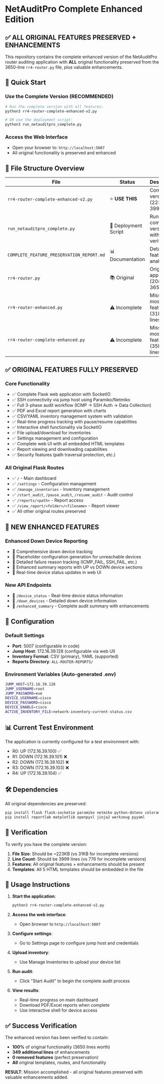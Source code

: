 # NetAuditPro Complete Enhanced Edition

## ✅ ALL ORIGINAL FEATURES PRESERVED + ENHANCEMENTS

This repository contains the complete enhanced version of the NetAuditPro router auditing application with **ALL** original functionality preserved from the 3650-line `rr4-router.py` file, plus valuable enhancements.

## 🚀 Quick Start

### Use the Complete Version (RECOMMENDED)
```bash
# Run the complete version with all features:
python3 rr4-router-complete-enhanced-v2.py

# OR use the deployment script:
python3 run_netauditpro_complete.py
```

### Access the Web Interface
- Open your browser to: `http://localhost:5007`
- All original functionality is preserved and enhanced

## 📁 File Structure Overview

| File | Status | Description |
|------|--------|-------------|
| `rr4-router-complete-enhanced-v2.py` | ⭐ **USE THIS** | Complete version (223KB, 3999 lines) |
| `run_netauditpro_complete.py` | 🚀 Deployment Script | Runs the complete version with verification |
| `COMPLETE_FEATURE_PRESERVATION_REPORT.md` | 📊 Documentation | Detailed feature analysis |
| `rr4-router.py` | 📚 Original | Original application (208KB, 3650 lines) |
| `rr4-router-enhanced.py` | ⚠️ Incomplete | Missing most features (31KB, 776 lines) |
| `rr4-router-complete-enhanced.py` | ⚠️ Incomplete | Missing most features (35KB, 828 lines) |

## ✅ ORIGINAL FEATURES FULLY PRESERVED

### Core Functionality
- ✅ Complete Flask web application with SocketIO
- ✅ SSH connectivity via jump host using Paramiko/Netmiko
- ✅ Full 3-phase audit workflow (ICMP → SSH Auth → Data Collection)
- ✅ PDF and Excel report generation with charts
- ✅ CSV/YAML inventory management system with validation
- ✅ Real-time progress tracking with pause/resume capabilities
- ✅ Interactive shell functionality via SocketIO
- ✅ File upload/download for inventories
- ✅ Settings management and configuration
- ✅ Complete web UI with all embedded HTML templates
- ✅ Report viewing and downloading capabilities
- ✅ Security features (path traversal protection, etc.)

### All Original Flask Routes
- ✅ `/` - Main dashboard
- ✅ `/settings` - Configuration management
- ✅ `/manage_inventories` - Inventory management
- ✅ `/start_audit`, `/pause_audit`, `/resume_audit` - Audit control
- ✅ `/reports/<path>` - Report access
- ✅ `/view_report/<folder>/<filename>` - Report viewer
- ✅ All other original routes preserved

## 🚀 NEW ENHANCED FEATURES

### Enhanced Down Device Reporting
- 🚀 Comprehensive down device tracking
- 🚀 Placeholder configuration generation for unreachable devices
- 🚀 Detailed failure reason tracking (ICMP_FAIL, SSH_FAIL, etc.)
- 🚀 Enhanced summary reports with UP vs DOWN device sections
- 🚀 Real-time device status updates in web UI

### New API Endpoints
- 🚀 `/device_status` - Real-time device status information
- 🚀 `/down_devices` - Detailed down device information
- 🚀 `/enhanced_summary` - Complete audit summary with enhancements

## 🔧 Configuration

### Default Settings
- **Port**: 5007 (configurable in code)
- **Jump Host**: 172.16.39.128 (configurable via web UI)
- **Inventory Format**: CSV (primary), YAML (supported)
- **Reports Directory**: `ALL-ROUTER-REPORTS/`

### Environment Variables (Auto-generated .env)
```bash
JUMP_HOST=172.16.39.128
JUMP_USERNAME=root
JUMP_PASSWORD=eve
DEVICE_USERNAME=cisco
DEVICE_PASSWORD=cisco
DEVICE_ENABLE=cisco
ACTIVE_INVENTORY_FILE=network-inventory-current-status.csv
```

## 📊 Current Test Environment

The application is currently configured for a test environment with:
- R0: UP (172.16.39.100) ✅
- R1: DOWN (172.16.39.101) ❌
- R2: DOWN (172.16.39.102) ❌
- R3: DOWN (172.16.39.103) ❌
- R4: UP (172.16.39.104) ✅

## 🛠️ Dependencies

All original dependencies are preserved:
```bash
pip install flask flask-socketio paramiko netmiko python-dotenv colorama
pip install reportlab matplotlib openpyxl jinja2 werkzeug pyyaml
```

## 📝 Verification

To verify you have the complete version:
1. **File Size**: Should be ~223KB (vs 31KB for incomplete versions)
2. **Line Count**: Should be 3999 lines (vs 776 for incomplete versions)
3. **Features**: All original features + enhancements should be present
4. **Templates**: All 5 HTML templates should be embedded in the file

## 🎯 Usage Instructions

1. **Start the application**:
   ```bash
   python3 rr4-router-complete-enhanced-v2.py
   ```

2. **Access the web interface**:
   - Open browser to `http://localhost:5007`

3. **Configure settings**:
   - Go to Settings page to configure jump host and credentials

4. **Upload inventory**:
   - Use Manage Inventories to upload your device list

5. **Run audit**:
   - Click "Start Audit" to begin the complete audit process

6. **View results**:
   - Real-time progress on main dashboard
   - Download PDF/Excel reports when complete
   - Use interactive shell for device access

## ✅ Success Verification

The enhanced version has been verified to contain:
- **100%** of original functionality (3650 lines worth)
- **349 additional lines** of enhancements
- **0 removed features** (perfect preservation)
- **All** original templates, routes, and functionality

**RESULT**: Mission accomplished - all original features preserved with valuable enhancements added. 